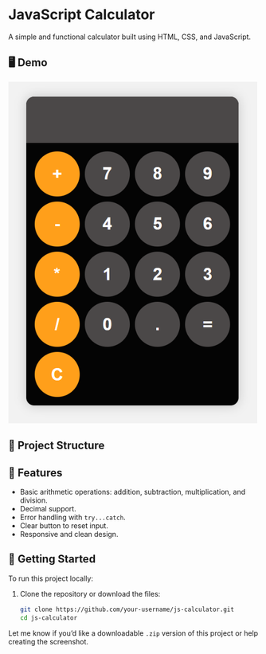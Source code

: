 # JavaScript Calculator

A simple and functional calculator built using HTML, CSS, and JavaScript.

## 🖥️ Demo

<img src="JS-Calculator.png" width="500px" />

## 📁 Project Structure


## 🚀 Features

- Basic arithmetic operations: addition, subtraction, multiplication, and division.
- Decimal support.
- Error handling with `try...catch`.
- Clear button to reset input.
- Responsive and clean design.

## 🔧 Getting Started

To run this project locally:

1. Clone the repository or download the files:
   ```bash
   git clone https://github.com/your-username/js-calculator.git
   cd js-calculator

Let me know if you’d like a downloadable `.zip` version of this project or help creating the screenshot.
